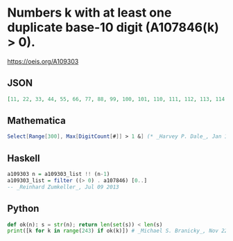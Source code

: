 # Numbers k with at least one duplicate base\-10 digit \(A107846\(k\) \> 0\)\.
https://oeis.org/A109303
## JSON
```JSON
[11, 22, 33, 44, 55, 66, 77, 88, 99, 100, 101, 110, 111, 112, 113, 114, 115, 116, 117, 118, 119, 121, 122, 131, 133, 141, 144, 151, 155, 161, 166, 171, 177, 181, 188, 191, 199, 200, 202, 211, 212, 220, 221, 222, 223, 224, 225, 226, 227, 228, 229, 232, 233, 242]
```
## Mathematica
```Mathematica
Select[Range[300], Max[DigitCount[#]] > 1 &] (* _Harvey P. Dale_, Jan 14 2011 *)
```
## Haskell
```Haskell
a109303 n = a109303_list !! (n-1)
a109303_list = filter ((> 0) . a107846) [0..]
-- _Reinhard Zumkeller_, Jul 09 2013
```
## Python
```Python
def ok(n): s = str(n); return len(set(s)) < len(s)
print([k for k in range(243) if ok(k)]) # _Michael S. Branicky_, Nov 22 2021
```
